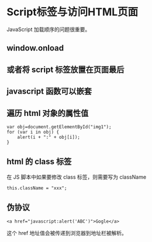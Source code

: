 # Script标签与访问HTML页面
JavaScript 加载顺序的问题很重要。

## window.onload

## 或者将 script 标签放置在页面最后

## javascript 函数可以嵌套

## 遍历 html 对象的属性值

    var obj=document.getElementById("img1");
    for (var i in obj) {
        alert(i + ":" + obj[i]);
    }   

## html 的 class 标签
在 JS 脚本中如果要修改 class 标签，则需要写为 className

    this.className = "xxx";

## 伪协议

    <a href="javascript:alert('ABC')">Gogle</a>

这个 href 地址值会被传递到浏览器到地址栏被解析。
